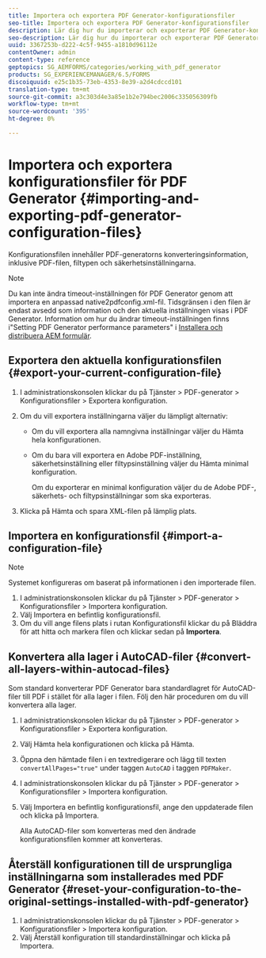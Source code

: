 ```yaml
---
title: Importera och exportera PDF Generator-konfigurationsfiler
seo-title: Importera och exportera PDF Generator-konfigurationsfiler
description: Lär dig hur du importerar och exporterar PDF Generator-konfigurationsfiler.
seo-description: Lär dig hur du importerar och exporterar PDF Generator-konfigurationsfiler.
uuid: 3367253b-d222-4c5f-9455-a1810d96112e
contentOwner: admin
content-type: reference
geptopics: SG_AEMFORMS/categories/working_with_pdf_generator
products: SG_EXPERIENCEMANAGER/6.5/FORMS
discoiquuid: e25c1b35-73eb-4353-8e39-a2d4cdccd101
translation-type: tm+mt
source-git-commit: a3c303d4e3a85e1b2e794bec2006c335056309fb
workflow-type: tm+mt
source-wordcount: '395'
ht-degree: 0%

---
```



# Importera och exportera konfigurationsfiler för PDF Generator {#importing-and-exporting-pdf-generator-configuration-files}

Konfigurationsfilen innehåller PDF-generatorns konverteringsinformation, inklusive PDF-filen, filtypen och säkerhetsinställningarna.

>[!NOTE]
>
>Du kan inte ändra timeout-inställningen för PDF Generator genom att importera en anpassad native2pdfconfig.xml-fil. Tidsgränsen i den filen är endast avsedd som information och den aktuella inställningen visas i PDF Generator. Information om hur du ändrar timeout-inställningen finns i&quot;Setting PDF Generator performance parameters&quot; i [Installera och distribuera AEM formulär](https://www.adobe.com/go/learn_aemforms_installJBoss_63).

## Exportera den aktuella konfigurationsfilen {#export-your-current-configuration-file}

1. I administrationskonsolen klickar du på Tjänster > PDF-generator > Konfigurationsfiler > Exportera konfiguration.
1. Om du vill exportera inställningarna väljer du lämpligt alternativ:

   * Om du vill exportera alla namngivna inställningar väljer du Hämta hela konfigurationen.
   * Om du bara vill exportera en Adobe PDF-inställning, säkerhetsinställning eller filtypsinställning väljer du Hämta minimal konfiguration.

      Om du exporterar en minimal konfiguration väljer du de Adobe PDF-, säkerhets- och filtypsinställningar som ska exporteras.

1. Klicka på Hämta och spara XML-filen på lämplig plats.

## Importera en konfigurationsfil {#import-a-configuration-file}

>[!NOTE]
>
>Systemet konfigureras om baserat på informationen i den importerade filen.

1. I administrationskonsolen klickar du på Tjänster > PDF-generator > Konfigurationsfiler > Importera konfiguration.
1. Välj Importera en befintlig konfigurationsfil.
1. Om du vill ange filens plats i rutan Konfigurationsfil klickar du på Bläddra för att hitta och markera filen och klickar sedan på **Importera**.

## Konvertera alla lager i AutoCAD-filer {#convert-all-layers-within-autocad-files}

Som standard konverterar PDF Generator bara standardlagret för AutoCAD-filer till PDF i stället för alla lager i filen. Följ den här proceduren om du vill konvertera alla lager.

1. I administrationskonsolen klickar du på Tjänster > PDF-generator > Konfigurationsfiler > Exportera konfiguration.
1. Välj Hämta hela konfigurationen och klicka på Hämta.
1. Öppna den hämtade filen i en textredigerare och lägg till texten `convertAllPages="true"` under taggen `AutoCAD` i taggen `PDFMaker`.
1. I administrationskonsolen klickar du på Tjänster > PDF-generator > Konfigurationsfiler > Importera konfiguration.
1. Välj Importera en befintlig konfigurationsfil, ange den uppdaterade filen och klicka på Importera.

   Alla AutoCAD-filer som konverteras med den ändrade konfigurationsfilen kommer att konverteras.

## Återställ konfigurationen till de ursprungliga inställningarna som installerades med PDF Generator {#reset-your-configuration-to-the-original-settings-installed-with-pdf-generator}

1. I administrationskonsolen klickar du på Tjänster > PDF-generator > Konfigurationsfiler > Importera konfiguration.
1. Välj Återställ konfiguration till standardinställningar och klicka på Importera.

